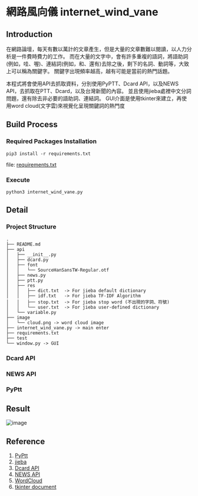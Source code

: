 # 網路風向儀 internet_wind_vane

## Introduction
在網路論壇，每天有數以萬計的文章產生，但是大量的文章數難以閱讀，以人力分析是一件費時費力的工作。
而在大量的文字中，會有許多重複的語詞，將語助詞(例如，哇、喔)、連結詞(例如，和、還有)去除之後，剩下的名詞、動詞等，大致上可以稱為關鍵字。
關鍵字出現頻率越高，越有可能是當前的熱門話題。

本程式將會使用API去抓取資料，分別使用PyPTT、Dcard API，以及NEWS API，去抓取在PTT、Dcard，以及台灣新聞的內容。
並且使用jieba處裡中文分詞問題，還有除去非必要的語助詞、連結詞。
GUI介面是使用tkinter來建立，再使用word cloud(文字雲)來視覺化呈現關鍵詞的熱門度

## Build Process
### Required Packages Installation
```shell
pip3 install -r requirements.txt
```
file: [requirements.txt](requirements.txt)

### Execute
```shell
python3 internet_wind_vane.py
```

## Detail
### Project Structure
```
.
├── README.md
├── api
│   ├── __init__.py
│   ├── dcard.py
│   ├── font
│   │   └── SourceHanSansTW-Regular.otf
│   ├── news.py
│   ├── ptt.py
│   ├── res
│   │   ├── dict.txt  -> For jieba default dictionary
│   │   ├── idf.txt   -> For jieba TF-IDF Algorithm
│   │   ├── stop.txt  -> For jieba stop word (不出現的字詞、符號)
│   │   └── user.txt  -> For jieba user-defined dictionary
│   └── variable.py
├── image
│   └── cloud.png -> word cloud image
├── internet_wind_vane.py -> main enter
├── requirements.txt
├── test
└── window.py -> GUI
```
### Dcard API

### NEWS API

### PyPtt

## Result
![image]()

## Reference
1. [PyPtt](https://github.com/PttCodingMan/PyPtt)
2. [jieba](https://github.com/fxsjy/jieba)
3. [Dcard API](https://blog.jiatool.com/posts/dcard_api_v2/)
4. [NEWS API](https://newsapi.org/)
5. [WordCloud](https://amueller.github.io/word_cloud)
6. [tkinter document](https://tkdocs.com/)
